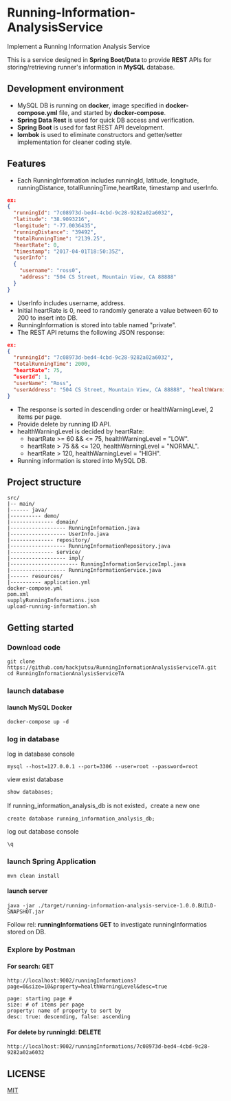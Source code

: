 # Running-Information-AnalysisService

 Implement a Running Information Analysis Service

This is a service designed in **Spring Boot/Data** to provide **REST** APIs for storing/retrieving runner's information in **MySQL** database.

## Development environment
- MySQL DB is running on **docker**, image specified in **docker-compose.yml** file, and started by **docker-compose**.
- **Spring Data Rest** is used for quick DB access and verification.
- **Spring Boot** is used for fast REST API development.
- **lombok** is used to eliminate constructors and getter/setter implementation for cleaner coding style.

## Features
- Each RunningInformation includes runningId, latitude, longitude, runningDistance, totalRunningTime,heartRate, timestamp and userInfo.
```json
ex:
{
  "runningId": "7c08973d-bed4-4cbd-9c28-9282a02a6032", 
  "latitude": "38.9093216",
  "longitude": "-77.0036435",
  "runningDistance": "39492",
  "totalRunningTime": "2139.25",
  "heartRate": 0,
  "timestamp": "2017-04-01T18:50:35Z",
  "userInfo": 
  {
    "username": "ross0",
    "address": "504 CS Street, Mountain View, CA 88888" 
  }
}
```
- UserInfo includes username, address.
- Initial heartRate is 0, need to randomly generate a value between 60 to 200 to insert into DB.
- RunningInformation is stored into table named "private".
- The REST API returns the following JSON response:
```json
ex: 
{
  "runningId": "7c08973d-bed4-4cbd-9c28-9282a02a6032", 
  "totalRunningTime": 2000,
  “heartRate”: 75,
  “userId”: 1,
  "userName": "Ross",
  "userAddress": "504 CS Street, Mountain View, CA 88888", "healthWarningLevel": HIGH
}
```
- The response is sorted in descending order or healthWarningLevel, 2 items per page.
- Provide delete by running ID API.
- healthWarningLevel is decided by heartRate:
  - heartRate >= 60 && <= 75, healthWarningLevel = "LOW".
  - heartRate > 75 && <= 120, healthWarningLevel = "NORMAL".
  - heartRate > 120, healthWarningLevel = "HIGH".
- Running information is stored into MySQL DB.

## Project structure
```
src/
|-- main/
|------ java/
|---------- demo/
|-------------- domain/
|------------------ RunningInformation.java
|------------------ UserInfo.java
|-------------- repository/
|------------------ RunningInformationRepository.java
|-------------- service/
|------------------ impl/
|---------------------- RunningInformationServiceImpl.java
|------------------ RunningInformationService.java
|------ resources/
|---------- application.yml
docker-compose.yml
pom.xml
supplyRunningInformations.json
upload-running-information.sh
```

## Getting started
### Download code
``` 
git clone https://github.com/hackjutsu/RunningInformationAnalysisServiceTA.git
cd RunningInformationAnalysisServiceTA
```

### launch database

#### launch MySQL Docker
```
docker-compose up -d
```

### log in database

 log in database console
```
mysql --host=127.0.0.1 --port=3306 --user=root --password=root 
```

 view exist database
```
show databases;
```

If running_information_analysis_db is not existed，create a new one
```
create database running_information_analysis_db;
```

log out database console
```
\q
```

### launch Spring Application
```
mvn clean install
```

#### launch server

```
java -jar ./target/running-information-analysis-service-1.0.0.BUILD-SNAPSHOT.jar
```



Follow rel: **runningInformations GET** to investigate runningInformatios stored on DB.
### Explore by Postman

#### For search: **GET**
```
http://localhost:9002/runningInformations?page=0&size=10&property=healthWarningLevel&desc=true

page: starting page #
size: # of items per page
property: name of property to sort by
desc: true: descending, false: ascending
```
#### For delete by runningId: **DELETE**
```
http://localhost:9002/runningInformations/7c08973d-bed4-4cbd-9c28-9282a02a6032
```
## LICENSE

[MIT](./License.txt)

